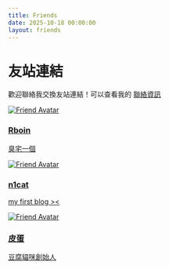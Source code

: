 ```yaml
---
title: Friends
date: 2025-10-18 00:00:00
layout: friends
---
```


# 友站連結

歡迎聯絡我交換友站連結！可以查看我的 [<u>聯絡資訊</u>](https://yimang.tw/about/)

<div class="friends-container">

<div class="friend-card">
  <a href="https://robin-tw.me/" target="_blank">
    <img src="https://robin-tw.me/avatar.jpg" alt="Friend Avatar" class="friend-avatar">
    <div class="friend-info">
      <h3 class="friend-name">Rboin</h3>
      <p class="friend-desc">臭宅一個</p>
    </div>
  </a>
</div>

<div class="friend-card">
  <a href="https://n1cat.xyz" target="_blank">
    <img src="https://api.n1cat.xyz/api/v2/objects/avatar/f05glkbbc2o13i0fmr.jpg" alt="Friend Avatar" class="friend-avatar">
    <div class="friend-info">
      <h3 class="friend-name">n1cat</h3>
      <p class="friend-desc">my first blog &gt;&lt;</p>
    </div>
  </a>
</div>

<div class="friend-card">
  <a href="https://bruh0422.xyz/" target="_blank">
    <img src="images/friends/bruh0422.webp" alt="Friend Avatar" class="friend-avatar">
    <div class="friend-info">
      <h3 class="friend-name">皮蛋</h3>
      <p class="friend-desc">豆腐貓咪創始人</p>
    </div>
  </a>
</div>
</div>